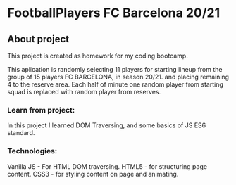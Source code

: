 # FootballPlayers FC Barcelona 20/21

## About project

This project is created as homework for my coding bootcamp.

This aplication is randomly selecting 11 players for starting lineup from the group of 15 players FC BARCELONA, in season 20/21. and placing remaining 4 to the reserve area.
Each half of minute one random player from starting squad is replaced with random player from reserves.

### Learn from project:

In this project I learned DOM Traversing, and some basics of JS ES6 standard.

### Technologies:
Vanilla JS - For HTML DOM traversing.
HTML5 - for structuring page content.
CSS3 - for styling content on page and animating.
